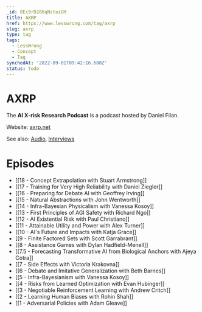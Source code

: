 ```yaml
---
_id: 8Ec9rD286qNstoiGH
title: AXRP
href: https://www.lesswrong.com/tag/axrp
slug: axrp
type: tag
tags:
  - LessWrong
  - Concept
  - Tag
synchedAt: '2022-09-01T09:42:16.680Z'
status: todo
---
```


# AXRP

The **AI X-risk Research Podcast** is a podcast hosted by Daniel Filan.

Website: [axrp.net](https://axrp.net/)

See also: [Audio](audio), [Interviews](interviews)

# Episodes 

- [[18 - Concept Extrapolation with Stuart Armstrong]]
- [[17 - Training for Very High Reliability with Daniel Ziegler]]
- [[16 - Preparing for Debate AI with Geoffrey Irving]]
- [[15 - Natural Abstractions with John Wentworth]]
- [[14 - Infra-Bayesian Physicalism with Vanessa Kosoy]]
- [[13 - First Principles of AGI Safety with Richard Ngo]]
- [[12 - AI Existential Risk with Paul Christiano]]
- [[11 - Attainable Utility and Power with Alex Turner]]
- [[10 - AI's Future and Impacts with Katja Grace]]
- [[9 - Finite Factored Sets with Scott Garrabrant]]
- [[8 - Assistance Games with Dylan Hadfield-Menell]]
- [[7.5 - Forecasting Transformative AI from Biological Anchors with Ajeya Cotra]]
- [[7 - Side Effects with Victoria Krakovna]]
- [[6 - Debate and Imitative Generalization with Beth Barnes]]
- [[5 - Infra-Bayesianism with Vanessa Kosoy]]
- [[4 - Risks from Learned Optimization with Evan Hubinger]]
- [[3 - Negotiable Reinforcement Learning with Andrew Critch]]
- [[2 - Learning Human Biases with Rohin Shah]]
- [[1 - Adversarial Policies with Adam Gleave]]
